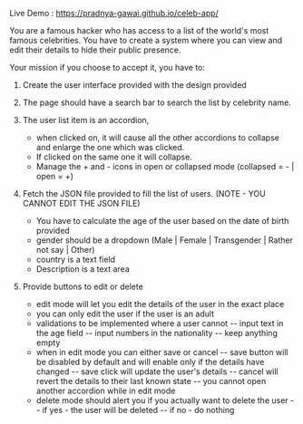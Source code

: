 Live Demo : https://pradnya-gawai.github.io/celeb-app/

You are a famous hacker who has access to a list of the world's most famous celebrities.
You have to create a system where you can view and edit their details to hide their public presence.

Your mission if you choose to accept it, you have to:

1. Create the user interface provided with the design provided

2. The page should have a search bar to search the list by celebrity name.

3. The user list item is an accordion,

   - when clicked on, it will cause all the other accordions to collapse and enlarge the one which was clicked.
   - If clicked on the same one it will collapse.
   - Manage the + and - icons in open or collapsed mode (collapsed = - | open = +)

4. Fetch the JSON file provided to fill the list of users. (NOTE - YOU CANNOT EDIT THE JSON FILE)

   - You have to calculate the age of the user based on the date of birth provided
   - gender should be a dropdown (Male | Female | Transgender | Rather not say | Other)
   - country is a text field
   - Description is a text area

5. Provide buttons to edit or delete

   - edit mode will let you edit the details of the user in the exact place
   - you can only edit the user if the user is an adult
   - validations to be implemented where a user cannot
     -- input text in the age field
     -- input numbers in the nationality
     -- keep anything empty
   - when in edit mode you can either save or cancel
     -- save button will be disabled by default and will enable only if the details have changed
     -- save click will update the user's details
     -- cancel will revert the details to their last known state
     -- you cannot open another accordion while in edit mode
   - delete mode should alert you if you actually want to delete the user
     -- if yes - the user will be deleted
     -- if no - do nothing

